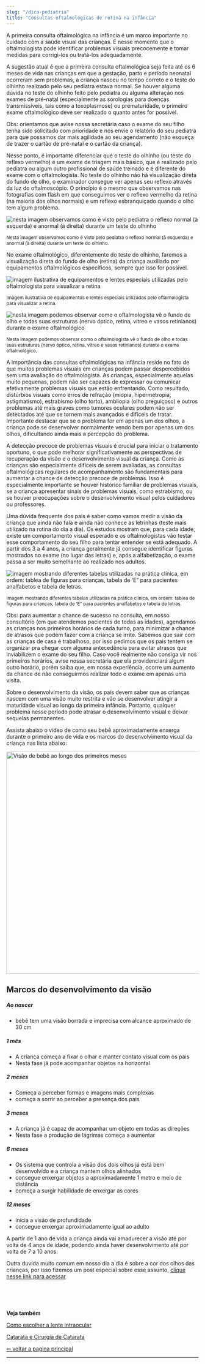 ```yaml
---
slug: "/dica-pediatria"
title: "Consultas oftalmológicas de rotina na infância"
---
```

A primeira consulta oftalmológica na infância é um marco importante no cuidado com a saúde visual das crianças. É nesse momento que o oftalmologista pode identificar problemas visuais precocemente e tomar medidas para corrigi-los ou tratá-los adequadamente.

A sugestão atual é que a primeira consulta oftalmológica seja feita até os 6 meses de vida nas crianças em que a gestação, parto e período neonatal ocorreram sem problemas, a criança nasceu no tempo correto e o teste do olhinho realizado pelo seu pediatra estava normal. Se houver alguma dúvida no teste do olhinho feito pelo pediatra ou alguma alteração nos exames de pré-natal (especialmente as sorologias para doenças transmissíveis, tais como a toxoplasmose) ou prematuridade, o primeiro exame oftalmológico deve ser realizado o quanto antes for possível.

Obs: orientamos que avise nossa secretária caso o exame do seu filho tenha sido solicitado com prioridade e nos envie o relatório do seu pediatra para que possamos dar mais agilidade ao seu agendamento (não esqueça de trazer o cartão de pré-natal e o cartão da criança).

Nesse ponto, é importante diferenciar que o teste do olhinho (ou teste do reflexo vermelho) é um exame de triagem mais básico, que é realizado pelo pediatra ou algum outro profissional de saúde treinado e é diferente do exame com o oftalmologista. No teste do olhinho não há visualização direta do fundo de olho, o examinador consegue ver apenas seu reflexo através da luz do oftalmoscópio. O princípio é o mesmo que observamos nas fotografias com flash em que conseguimos ver o reflexo vermelho da retina (na maioria dos olhos normais) e um reflexo esbranquiçado quando o olho tem algum problema.

![nesta imagem observamos como é visto pelo pediatra o reflexo normal (à esquerda) e anormal (à direita) durante um teste do olhinho](../../src/images/dica-pediatria/3b.jpg)

<p style="font-size: 12px" class="text-center">
  Nesta imagem observamos como é visto pelo pediatra o reflexo normal (à esquerda) e anormal (à direita) durante um teste do olhinho.
</p>

No exame oftalmológico, diferentemente do teste do olhinho, faremos a visualização direta do fundo de olho (retina) da criança auxiliado por equipamentos oftalmológicos específicos, sempre que isso for possível.

![imagem ilustrativa de equipamentos e lentes especiais utilizadas pelo oftalmologista para visualizar a retina](../../src/images/dica-pediatria/eyesi-indirect-9.jpg)
<p style="font-size: 12px" class="text-center">
  Imagem ilustrativa de equipamentos e lentes especiais utilizadas pelo oftalmologista para visualizar a retina.
</p>

![nesta imagem podemos observar como o oftalmologista vê o fundo de olho e todas suas estruturas (nervo óptico, retina, vítreo e vasos retinianos) durante o exame oftalmológico](../../src/images/dica-pediatria/mio3.jpg)
<p style="font-size: 12px" class="text-center">
  Nesta imagem podemos observar como o oftalmologista vê o fundo de olho e todas suas estruturas (nervo óptico, retina, vítreo e vasos retinianos) durante o exame oftalmológico.
</p>

A importância das consultas oftalmológicas na infância reside no fato de que muitos problemas visuais em crianças podem passar despercebidos sem uma avaliação do oftalmologista. As crianças, especialmente aquelas muito pequenas, podem não ser capazes de expressar ou comunicar efetivamente problemas visuais que estão enfrentando. Como resultado, distúrbios visuais como erros de refração (miopia, hipermetropia, astigmatismo), estrabismo (olho torto), ambliopia (olho preguiçoso) e outros problemas até mais graves como tumores oculares podem não ser detectados até que se tornem mais avançados e difíceis de tratar. Importante destacar que se o problema for em apenas um dos olhos, a criança pode se desenvolver normalmente vendo bem por apenas um dos olhos, dificultando ainda mais a percepção do problema.

A detecção precoce de problemas visuais é crucial para iniciar o tratamento oportuno, o que pode melhorar significativamente as perspectivas de recuperação da visão e o desenvolvimento visual da criança. Como as crianças são especialmente difíceis de serem avaliadas, as consultas oftalmológicas regulares de acompanhamento são fundamentais para aumentar a chance de detecção precoce de problemas. Isso é especialmente importante se houver histórico familiar de problemas visuais, se a criança apresentar sinais de problemas visuais, como estrabismo, ou se houver preocupações sobre o desenvolvimento visual pelos cuidadores ou professores.

Uma dúvida frequente dos pais é saber como vamos medir a visão da criança que ainda não fala e ainda não conhece as letrinhas (teste mais utilizado na rotina do dia a dia). Os estudos mostram que, para cada idade, existe um comportamento visual esperado e os oftalmologistas vão testar esse comportamento do seu filho para tentar entender se está adequado. A partir dos 3 a 4 anos, a criança geralmente já consegue identificar figuras mostrados no exame (no lugar das letras) e, após a alfabetização, o exame passa a ser muito semelhante ao realizado nos adultos.

![imagem mostrando diferentes tabelas utilizadas na prática clínica, em ordem: tablea de figuras para crianças, tabela de ‘E” para pacientes analfabetos e tabela de letras.](../../src/images/dica-pediatria/Fig3.png)
<p style="font-size: 12px" class="text-center">
  Imagem mostrando diferentes tabelas utilizadas na prática clínica, em ordem: tablea de figuras para crianças, tabela de ‘E” para pacientes analfabetos e tabela de letras.
</p>

Obs: para aumentar a chance de sucesso na consulta, em nosso consultório (em que atendemos pacientes de todas as idades), agendamos as crianças nos primeiros horários de cada turno, para minimizar a chance de atrasos que podem fazer com a criança se irrite. Sabemos que sair com as crianças de casa é trabalhoso, por isso pedimos que os pais tentem se organizar pra chegar com alguma antecedência para evitar atrasos que inviabilizem o exame do seu filho. Caso você realmente não consiga vir nos primeiros horários, avise nossa secretária que ela providenciará algum outro horário, porém saiba que, em nossa experiência, ocorre um aumento da chance de não conseguirmos realizar todo o exame em apenas uma visita.

Sobre o desenvolvimento da visão, os pais devem saber que as crianças nascem com uma visão muito restrita e vão se desenvolver atingir a maturidade visual ao longo da primeira infância. Portanto, qualquer problema nesse período pode atrasar o desenvolvimento visual e deixar sequelas permanentes.

Assista abaixo o vídeo de como seu bebê aproximadamente enxerga durante o primeiro ano de vida e os marcos do desenvolvimento visual da criança nas lista abaixo:

<div class="text-center">
  <!-- <iframe width="560" height="315" src="https://www.youtube.com/embed/AmeGYKV-L5s?si=T89zEC2wURH4nw5W&autoplay=1&loop=1&playlist=AmeGYKV-L5s" title="YouTube video player" frameborder="0" allow="accelerometer; autoplay; clipboard-write; encrypted-media; gyroscope; picture-in-picture; web-share" allowfullscreen class="text-center"></iframe> -->
  <img decoding="async" loading="lazy" data-restrict="false"  src="https://exame.com/wp-content/uploads/2017/02/gif-bebe.gif" border="0" alt="Visão de bebê ao longo dos primeiros meses" title="Visão de bebê ao longo dos primeiros meses" width="580"/>
</div>

## Marcos do desenvolvimento da visão

##### Ao nascer

* bebê tem uma visão borrada e imprecisa com alcance aproximado de 30 cm

##### 1 mês

* A criança começa a fixar o olhar e manter contato visual com os pais
* Nesta fase já pode acompanhar objetos na horizontal

##### 2 meses

* Começa a perceber formas e imagens mais complexas
* começa a sorrir ao perceber a presença dos pais

##### 3 meses

* A criança já é capaz de acompanhar um objeto em todas as direções
* Nesta fase a produção de lágrimas começa a aumentar

##### 6 meses

* Os sistema que controla a visão dos dois olhos já está bem desenvolvido e a criança mantem olhos alinhados
* consegue enxergar objetos a aproximadamente 1 metro e meio de distância
* começa a surgir habilidade de enxergar as cores

##### 12 meses

* inicia a visão de profundidade
* consegue enxergar aproximadamente igual ao adulto

A partir de 1 ano de vida a criança ainda vai amadurecer a visão até por volta de 4 anos de idade, podendo ainda haver desenvolvimento até por volta de 7 a 10 anos.

Outra duvida muito comum em nosso dia a dia é sobre a cor dos olhos das crianças, por isso fizemos um post especial sobre esse assunto,
[clique nesse link para acessar](/dica-pediatria-cor-olhos)
<!-- (clique nesse link para acessar - favor colocar o link ). -->

 <br />
 <br />
 <br />  

 **Veja também**  

  [Como escolher a lente intraocular](/lentes)  

  [Catarata e Cirurgia de Catarata](/catarata-cirurgia)

  [⇦ voltar a pagina principal](/)

----------------------------------------------------------------------------------------------------
